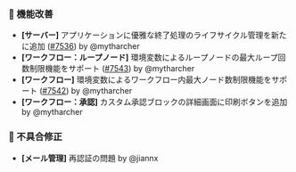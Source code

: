 ### 🚀 機能改善

* **[サーバー]** アプリケーションに優雅な終了処理のライフサイクル管理を新たに追加 ([#7536](https://github.com/nocobase/nocobase/pull/7536)) by @mytharcher
* **[ワークフロー：ループノード]** 環境変数によるループノードの最大ループ回数制限機能をサポート ([#7543](https://github.com/nocobase/nocobase/pull/7543)) by @mytharcher
* **[ワークフロー]** 環境変数によるワークフロー内最大ノード数制限機能をサポート ([#7542](https://github.com/nocobase/nocobase/pull/7542)) by @mytharcher
* **[ワークフロー：承認]** カスタム承認ブロックの詳細画面に印刷ボタンを追加 by @mytharcher

### 🐛 不具合修正

* **[メール管理]** 再認証の問題 by @jiannx
